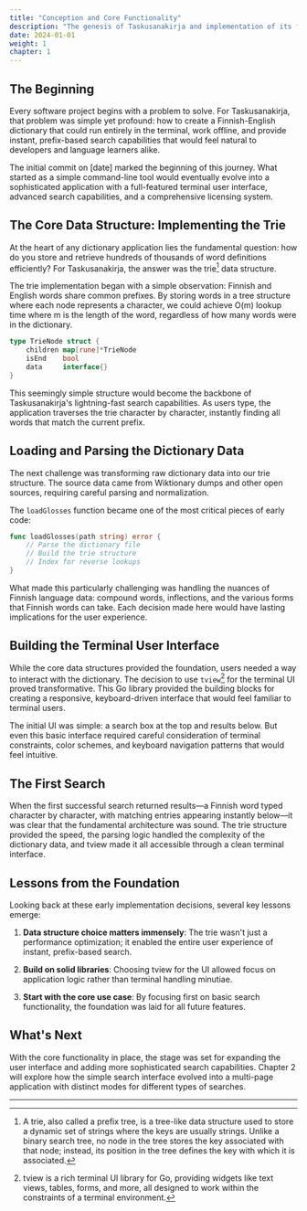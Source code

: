 ```yaml
---
title: "Conception and Core Functionality"
description: "The genesis of Taskusanakirja and implementation of its foundational dictionary features"
date: 2024-01-01
weight: 1
chapter: 1
---
```


## The Beginning

Every software project begins with a problem to solve. For Taskusanakirja, that problem was simple yet profound: how to create a Finnish-English dictionary that could run entirely in the terminal, work offline, and provide instant, prefix-based search capabilities that would feel natural to developers and language learners alike.

The initial commit on [date] marked the beginning of this journey. What started as a simple command-line tool would eventually evolve into a sophisticated application with a full-featured terminal user interface, advanced search capabilities, and a comprehensive licensing system.

## The Core Data Structure: Implementing the Trie

At the heart of any dictionary application lies the fundamental question: how do you store and retrieve hundreds of thousands of word definitions efficiently? For Taskusanakirja, the answer was the trie[^1] data structure.

The trie implementation began with a simple observation: Finnish and English words share common prefixes. By storing words in a tree structure where each node represents a character, we could achieve O(m) lookup time where m is the length of the word, regardless of how many words were in the dictionary.

```go
type TrieNode struct {
    children map[rune]*TrieNode
    isEnd    bool
    data     interface{}
}
```

This seemingly simple structure would become the backbone of Taskusanakirja's lightning-fast search capabilities. As users type, the application traverses the trie character by character, instantly finding all words that match the current prefix.

## Loading and Parsing the Dictionary Data

The next challenge was transforming raw dictionary data into our trie structure. The source data came from Wiktionary dumps and other open sources, requiring careful parsing and normalization.

The `loadGlosses` function became one of the most critical pieces of early code:

```go
func loadGlosses(path string) error {
    // Parse the dictionary file
    // Build the trie structure
    // Index for reverse lookups
}
```

What made this particularly challenging was handling the nuances of Finnish language data: compound words, inflections, and the various forms that Finnish words can take. Each decision made here would have lasting implications for the user experience.

## Building the Terminal User Interface

While the core data structures provided the foundation, users needed a way to interact with the dictionary. The decision to use `tview`[^2] for the terminal UI proved transformative. This Go library provided the building blocks for creating a responsive, keyboard-driven interface that would feel familiar to terminal users.

The initial UI was simple: a search box at the top and results below. But even this basic interface required careful consideration of terminal constraints, color schemes, and keyboard navigation patterns that would feel intuitive.

## The First Search

When the first successful search returned results—a Finnish word typed character by character, with matching entries appearing instantly below—it was clear that the fundamental architecture was sound. The trie structure provided the speed, the parsing logic handled the complexity of the dictionary data, and tview made it all accessible through a clean terminal interface.

## Lessons from the Foundation

Looking back at these early implementation decisions, several key lessons emerge:

1. **Data structure choice matters immensely**: The trie wasn't just a performance optimization; it enabled the entire user experience of instant, prefix-based search.

2. **Build on solid libraries**: Choosing tview for the UI allowed focus on application logic rather than terminal handling minutiae.

3. **Start with the core use case**: By focusing first on basic search functionality, the foundation was laid for all future features.

## What's Next

With the core functionality in place, the stage was set for expanding the user interface and adding more sophisticated search capabilities. Chapter 2 will explore how the simple search interface evolved into a multi-page application with distinct modes for different types of searches.

---

[^1]: A trie, also called a prefix tree, is a tree-like data structure used to store a dynamic set of strings where the keys are usually strings. Unlike a binary search tree, no node in the tree stores the key associated with that node; instead, its position in the tree defines the key with which it is associated.

[^2]: tview is a rich terminal UI library for Go, providing widgets like text views, tables, forms, and more, all designed to work within the constraints of a terminal environment.